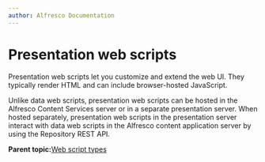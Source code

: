 ```yaml
---
author: Alfresco Documentation
---
```


# Presentation web scripts

Presentation web scripts let you customize and extend the web UI. They typically render HTML and can include browser-hosted JavaScript.

Unlike data web scripts, presentation web scripts can be hosted in the Alfresco Content Services server or in a separate presentation server. When hosted separately, presentation web scripts in the presentation server interact with data web scripts in the Alfresco content application server by using the Repository REST API.

**Parent topic:**[Web script types](../concepts/ws-types.md)

